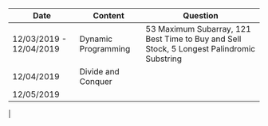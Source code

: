 



| Date | Content | Question |
|--|--|--|
| 12/03/2019 - 12/04/2019 | Dynamic Programming | 53 Maximum Subarray, 121 Best Time to Buy and Sell Stock, 5 Longest Palindromic Substring |
| 12/04/2019 | Divide and Conquer | |
| 12/05/2019 | | |
|


<!--stackedit_data:
eyJoaXN0b3J5IjpbLTIxMTg4NjkyMzksMTMzNzA5NTU0NSwtOD
gwMTkyODcwXX0=
-->